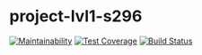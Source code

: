 # project-lvl1-s296

[![Maintainability](https://api.codeclimate.com/v1/badges/4ee22f12c2be37f69490/maintainability)](https://codeclimate.com/github/Akarpunin/project-lvl1-s296/maintainability)
[![Test Coverage](https://api.codeclimate.com/v1/badges/4ee22f12c2be37f69490/test_coverage)](https://codeclimate.com/github/Akarpunin/project-lvl1-s296/test_coverage)
[![Build Status](https://travis-ci.org/Akarpunin/project-lvl1-s296.svg?branch=master)](https://travis-ci.org/Akarpunin/project-lvl1-s296)
